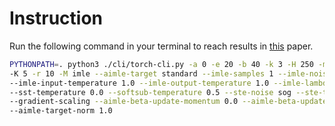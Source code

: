 # Instruction

Run the following command in your terminal to reach results in 
[this](https://arxiv.org/pdf/2209.04862.pdf) paper.

```bash
PYTHONPATH=. python3 ./cli/torch-cli.py -a 0 -e 20 -b 40 -k 3 -H 250 -m 350 
-K 5 -r 10 -M imle --aimle-target standard --imle-samples 1 --imle-noise gumbel 
--imle-input-temperature 1.0 --imle-output-temperature 1.0 --imle-lambda 1000.0 
--sst-temperature 0.0 --softsub-temperature 0.5 --ste-noise sog --ste-temperature 0.0 
--gradient-scaling --aimle-beta-update-momentum 0.0 --aimle-beta-update-step 0.0001 
--aimle-target-norm 1.0
```
